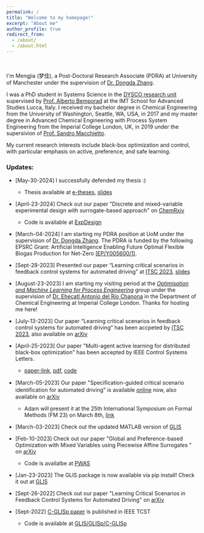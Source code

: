 ```yaml
---
permalink: /
title: "Welcome to my homepage!"
excerpt: "About me"
author_profile: true
redirect_from: 
  - /about/
  - /about.html
---
```

<br />

I'm Mengjia (梦佳), a Post-Doctoral Research Associate (PDRA) at University of Manchester under the supervision of [Dr. Dongda Zhang](https://research.manchester.ac.uk/en/persons/dongda.zhang). 

I was a PhD student in Systems Science in the [DYSCO research unit](http://dysco.imtlucca.it/) supervised by [Prof. Alberto Bemporad](http://cse.lab.imtlucca.it/~bemporad/) at the IMT School for Advanced Studies Lucca, Italy.
I received my bachelor degree in Chemical Engineering from the University of Washington, Seattle, WA, USA, in 2017 and my master degree in Advanced Chemical Engineering with Process System Engineering from the Imperial College London, UK, in 2019 under the supersivion of [Prof. Sandro Macchietto](https://www.imperial.ac.uk/people/s.macchietto). 

My current research interests include black-box optimization and control, with particular emphasis on active, preference, and safe learning.

### Updates:
- [May-30-2024] I successfully defended my thesis :)
  - Thesis available at [e-theses](https://e-theses.imtlucca.it/415/), [slides](http://mjzhu-p.github.io/files/2024_thesisDefense.pdf)
  
- [April-23-2024] Check out our paper "Discrete and mixed-variable experimental design with surrogate-based approach" on [ChemRxiv](https://chemrxiv.org/engage/chemrxiv/article-details/6626a713418a5379b0674df2)
  - Code is available at [ExpDesign](https://github.com/MolChemML/ExpDesign)

- [March-04-2024] I am starting my PDRA position at UoM under the supervision of [Dr. Dongda Zhang](https://research.manchester.ac.uk/en/persons/dongda.zhang). The PDRA is funded by the following EPSRC Grant: Artificial Intelligence Enabling Future Optimal Flexible Biogas Production for Net-Zero [(EP/Y005600/1)](https://gow.epsrc.ukri.org/NGBOViewGrant.aspx?GrantRef=EP/Y005600/1). 

- [Sept-28-2023] Presented our paper “Learning critical scenarios in feedback control systems for automated driving” at [ITSC 2023](https://2023.ieee-itsc.org/), [slides](http://mjzhu-p.github.io/files/2023-itsc_168_red.pdf)

- [August-23-2023] I am starting my visiting period at the [*Optimisation and Machine Learning for Process Engineering*](https://www.imperial.ac.uk/optimisation-and-machine-learning-for-process-engineering/about-us/) group under the supervision of [Dr. Ehecatl Antonio del Río Chanona](https://www.imperial.ac.uk/people/a.del-rio-chanona) in the Department of Chemical Engineering at Imperial College London. Thanks for hosting me here! 

- [July-13-2023] Our paper “Learning critical scenarios in feedback control systems for automated driving” has been accpeted by [ITSC 2023](https://2023.ieee-itsc.org/), also available on [arXiv](https://arxiv.org/pdf/2209.12586)

- [April-25-2023] Our paper "Multi-agent active learning for distributed black-box optimization" has been accepted by IEEE Control Systems Letters.
  - [paper-link](https://ieeexplore.ieee.org/document/10107979), [pdf](http://mjzhu-p.github.io/files/2023-dglis-lcss.pdf), [code](https://leon.idsia.ch/lib_download)

- [March-05-2023] Our paper "Speciﬁcation-guided critical scenario identiﬁcation for automated driving" is available [online](https://doi.org/10.1007/978-3-031-27481-7_35) now, also available on [arXiv](https://arxiv.org/pdf/2303.05139.pdf)
  - Adam will present it at the 25th International Symposium on Formal Methods (FM 23) on March 8th, [link](https://fm2023.isp.uni-luebeck.de/)

- [March-03-2023] Check out the updated MATLAB version of [GLIS](https://github.com/bemporad/GLIS_MATLAB)

- [Feb-10-2023] Check out our paper "Global and Preference-based Optimization with Mixed Variables using Piecewise Affine Surrogates " on [arXiv](https://arxiv.org/abs/2302.04686)
  - Code is availalbe at [PWAS](https://github.com/mjzhu-p/PWAS)

- [Jan-23-2023] The GLIS package is now available via pip install! Check it out at [GLIS](https://github.com/bemporad/GLIS)

- [Sept-26-2022] Check out our paper "Learning Critical Scenarios in Feedback Control Systems for Automated Driving" on [arXiv](https://arxiv.org/abs/2209.12586)

- [Sept-2022] [C-GLISp paper](https://ieeexplore.ieee.org/abstract/document/9667199) is published in IEEE TCST
  - Code is available at [GLIS/GLISp/C-GLISp](http://cse.lab.imtlucca.it/~bemporad/glis/)